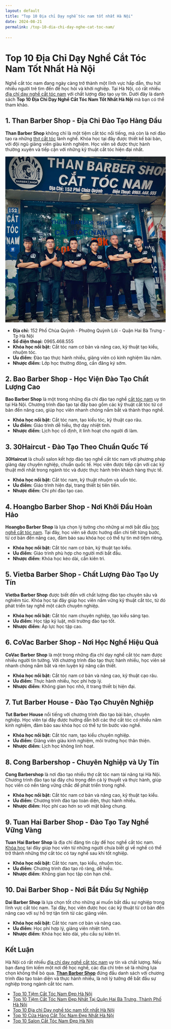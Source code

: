 ```yaml
---
layout: default
title: "Top 10 Địa chỉ Dạy nghề tóc nam tốt nhất Hà Nội"
date: 2024-08-21
permalink: /top-10-dia-chi-day-nghe-cat-toc-nam/

---
```



# Top 10 Địa Chỉ Dạy Nghề Cắt Tóc Nam Tốt Nhất Hà Nội

Nghề cắt tóc nam đang ngày càng trở thành một lĩnh vực hấp dẫn, thu hút nhiều người trẻ tìm đến để học hỏi và khởi nghiệp. Tại Hà Nội, có rất nhiều [địa chỉ dạy nghề cắt tóc nam](https://thanbarbershop.com/day-nghe) với chất lượng đào tạo uy tín. Dưới đây là danh sách **Top 10 Địa Chỉ Dạy Nghề Cắt Tóc Nam Tốt Nhất Hà Nội** mà bạn có thể tham khảo.

## 1. **Than Barber Shop** - Địa Chỉ Đào Tạo Hàng Đầu

**Than Barber Shop** không chỉ là một tiệm cắt tóc nổi tiếng, mà còn là nơi đào tạo ra những [thợ cắt tóc](https://thanbarbershop.com/day-nghe) lành nghề. Khóa học tại đây được thiết kế bài bản, với đội ngũ giảng viên giàu kinh nghiệm. Học viên sẽ được thực hành thường xuyên và tiếp cận với những kỹ thuật cắt tóc hiện đại nhất.

![ThanBarberShop](images/than-barber-shop.jpg)

- **Địa chỉ:** 152 Phố Chùa Quỳnh - Phường Quỳnh Lôi - Quận Hai Bà Trưng - Tp Hà Nội
- **Số điện thoại:** 0965.468.555
- **Khóa học nổi bật:** Cắt tóc nam cơ bản và nâng cao, kỹ thuật tạo kiểu, nhuộm tóc.
- **Ưu điểm:** Đào tạo thực hành nhiều, giảng viên có kinh nghiệm lâu năm.
- **Nhược điểm:** Lớp học thường đông, cần đăng ký sớm.

## 2. **Bao Barber Shop** - Học Viện Đào Tạo Chất Lượng Cao

**Bao Barber Shop** là một trong những địa chỉ đào tạo nghề [cắt tóc nam](https://thanbarbershop.net) uy tín tại Hà Nội. Chương trình đào tạo tại đây bao gồm các kỹ thuật cắt tóc từ cơ bản đến nâng cao, giúp học viên nhanh chóng nắm bắt và thành thạo nghề.


- **Khóa học nổi bật:** Cắt tóc nam, tạo kiểu tóc, kỹ thuật cạo râu.
- **Ưu điểm:** Giáo trình dễ hiểu, thợ dạy nhiệt tình.
- **Nhược điểm:** Lịch học cố định, ít linh hoạt cho người đi làm.

## 3. **30Haircut** - Đào Tạo Theo Chuẩn Quốc Tế

**30Haircut** là chuỗi salon kết hợp đào tạo nghề cắt tóc nam với phương pháp giảng dạy chuyên nghiệp, chuẩn quốc tế. Học viên được tiếp cận với các kỹ thuật mới nhất trong ngành tóc và được thực hành trên khách hàng thực tế.


- **Khóa học nổi bật:** Cắt tóc nam, kỹ thuật nhuộm và uốn tóc.
- **Ưu điểm:** Giáo trình hiện đại, trang thiết bị tiên tiến.
- **Nhược điểm:** Chi phí đào tạo cao.

## 4. **Hoangbo Barber Shop** - Nơi Khởi Đầu Hoàn Hảo

**Hoangbo Barber Shop** là lựa chọn lý tưởng cho những ai mới bắt đầu [học nghề cắt tóc nam](/day-nghe). Tại đây, học viên sẽ được hướng dẫn chi tiết từng bước, từ cơ bản đến nâng cao, đảm bảo sau khóa học có thể tự tin mở tiệm riêng.


- **Khóa học nổi bật:** Cắt tóc nam cơ bản, kỹ thuật tạo kiểu.
- **Ưu điểm:** Giáo trình phù hợp cho người mới bắt đầu.
- **Nhược điểm:** Khóa học kéo dài, cần kiên trì.

## 5. **Vietba Barber Shop** - Chất Lượng Đào Tạo Uy Tín

**Vietba Barber Shop** được biết đến với chất lượng đào tạo chuyên sâu và nghiêm túc. Khóa học tại đây giúp học viên nắm vững kỹ thuật cắt tóc, từ đó phát triển tay nghề một cách chuyên nghiệp.


- **Khóa học nổi bật:** Cắt tóc nam chuyên nghiệp, tạo kiểu sáng tạo.
- **Ưu điểm:** Học tập kỷ luật, môi trường đào tạo tốt.
- **Nhược điểm:** Áp lực học tập cao.

## 6. **CoVac Barber Shop** - Nơi Học Nghề Hiệu Quả

**CoVac Barber Shop** là một trong những địa chỉ dạy nghề cắt tóc nam được nhiều người tin tưởng. Với chương trình đào tạo thực hành nhiều, học viên sẽ nhanh chóng nắm bắt và rèn luyện kỹ năng cần thiết.


- **Khóa học nổi bật:** Cắt tóc nam cơ bản và nâng cao, kỹ thuật cạo râu.
- **Ưu điểm:** Thực hành nhiều, học phí hợp lý.
- **Nhược điểm:** Không gian học nhỏ, ít trang thiết bị hiện đại.

## 7. **Tut Barber House** - Đào Tạo Chuyên Nghiệp

**Tut Barber House** nổi tiếng với chương trình đào tạo bài bản, chuyên nghiệp. Học viên tại đây được hướng dẫn bởi các thợ cắt tóc có nhiều năm kinh nghiệm, đảm bảo sau khóa học có thể tự tin bước vào nghề.


- **Khóa học nổi bật:** Cắt tóc nam, tạo kiểu chuyên nghiệp.
- **Ưu điểm:** Giảng viên giàu kinh nghiệm, môi trường học thân thiện.
- **Nhược điểm:** Lịch học không linh hoạt.

## 8. **Cong Barbershop** - Chuyên Nghiệp và Uy Tín

**Cong Barbershop** là nơi đào tạo nhiều thợ cắt tóc nam tài năng tại Hà Nội. Chương trình đào tạo tại đây chú trọng đến cả lý thuyết và thực hành, giúp học viên có nền tảng vững chắc để phát triển trong nghề.


- **Khóa học nổi bật:** Cắt tóc nam cơ bản và nâng cao, kỹ thuật tạo kiểu.
- **Ưu điểm:** Chương trình đào tạo toàn diện, thực hành nhiều.
- **Nhược điểm:** Học phí cao hơn so với mặt bằng chung.

## 9. **Tuan Hai Barber Shop** - Đào Tạo Tay Nghề Vững Vàng

**Tuan Hai Barber Shop** là địa chỉ đáng tin cậy để học nghề cắt tóc nam. [Khóa học](/day-nghe/) tại đây giúp học viên từ những người chưa biết gì về nghề có thể trở thành những thợ cắt tóc có tay nghề sau khi tốt nghiệp.


- **Khóa học nổi bật:** Cắt tóc nam, tạo kiểu, nhuộm tóc.
- **Ưu điểm:** Chương trình đào tạo rõ ràng, dễ hiểu.
- **Nhược điểm:** Không gian học tập còn hạn chế.

## 10. **Dai Barber Shop** - Nơi Bắt Đầu Sự Nghiệp

**Dai Barber Shop** là lựa chọn tốt cho những ai muốn bắt đầu sự nghiệp trong lĩnh vực cắt tóc nam. Tại đây, học viên được học các kỹ thuật từ cơ bản đến nâng cao với sự hỗ trợ tận tình từ các giảng viên.


- **Khóa học nổi bật:** Cắt tóc nam cơ bản và nâng cao.
- **Ưu điểm:** Học phí hợp lý, giảng viên nhiệt tình.
- **Nhược điểm:** Khóa học kéo dài, yêu cầu sự kiên trì.

## Kết Luận

Hà Nội có rất nhiều [địa chỉ dạy nghề cắt tóc nam](https://thanbarbershop.com/day-nghe) uy tín và chất lượng. Nếu bạn đang tìm kiếm một nơi để học nghề, các địa chỉ trên sẽ là những lựa chọn không thể bỏ qua. [**Than Barber Shop**](https://thanbarbershop.com) đứng đầu danh sách với chương trình đào tạo toàn diện và thực hành nhiều, là nơi lý tưởng để bắt đầu sự nghiệp trong ngành cắt tóc nam.



- [Top 10 Tiệm Cắt Tóc Nam Đẹp Hà Nội](/top-10-tiem-cat-toc-nam-dep/)
- [Top 10 Tiệm Cắt Tóc Nam Đẹp Nhất Tại Quận Hai Bà Trưng, Thành Phố Hà Nội](/top-10-tiem-cat-toc-nam-dep-hai-ba-trung-ha-noi/)
- [Top 10 Địa chỉ Dạy nghề tóc nam tốt nhất Hà Nội](/top-10-dia-chi-day-nghe-cat-toc-nam/)
- [Top 10 Cửa Hàng Cắt Tóc Nam Đẹp Nhất Hà Nội](/top-10-cua-hang-cat-toc-nam-dep-nhat-ha-noi/)
- [Top 10 Salon Cắt Tóc Nam Đẹp Hà Nội](/top-10-salon-cat-toc-nam-dep-ha-noi/)
